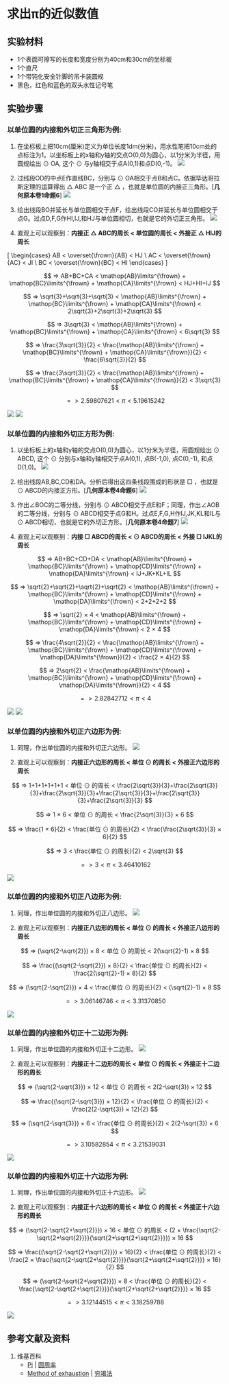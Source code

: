 # 求出π的近似数值

## 实验材料

- 1个表面可擦写的长度和宽度分别为40cm和30cm的坐标板
- 1个直尺
- 1个带钝化安全针脚的吊卡装圆规
- 黑色，红色和蓝色的双头水性记号笔

## 实验步骤

### 以单位圆的内接和外切正三角形为例:

1. 在坐标板上把10cm(厘米)定义为单位长度1dm(分米)，用水性笔把10cm处的点标注为1。以坐标板上的x轴和y轴的交点O(0,0)为圆心，以1分米为半径，用圆规绘出 ⊙ OA, 这个 ⊙ 与y轴相交于点A(0,1)和点D(0,-1)。
![](/images/欧几里得几何/三角学/圆周率/求出π的近似数值/1_1.jpg)

2. 过线段OD的中点E作直线BC，分别与 ⊙ OA相交于点B和点C。依据毕达哥拉斯定理的运算得出 △ ABC 是一个正 △ ，也就是单位圆的内接正三角形。[**几何原本卷1命题6**]
![](/images/欧几里得几何/三角学/圆周率/求出π的近似数值/1_2.jpg)

3. 绘出线段BO并延长与单位圆相交于点F，绘出线段CO并延长与单位圆相交于点G。过点D,F,G作HI,IJ,和HJ与单位圆相切，也就是它的外切正三角形。
![](/images/欧几里得几何/三角学/圆周率/求出π的近似数值/1_3.jpg)

4. 直观上可以观察到：**内接正 △ ABC的周长 < 单位圆的周长 < 外接正 △ HIJ的周长**

\[
\begin{cases}
AB < \overset{\frown}{AB} < HJ \\
AC < \overset{\frown}{AC} < JI \\
BC < \overset{\frown}{BC} < HI
\end{cases}
\]

$$ => AB+BC+CA < \mathop{AB}\limits^{\frown} + \mathop{BC}\limits^{\frown} + \mathop{CA}\limits^{\frown} < HJ+HI+IJ $$

$$ => \sqrt{3}+\sqrt{3}+\sqrt{3} < \mathop{AB}\limits^{\frown} + \mathop{BC}\limits^{\frown} + \mathop{CA}\limits^{\frown} < 2\sqrt{3}+2\sqrt{3}+2\sqrt{3} $$

$$ => 3\sqrt{3} < \mathop{AB}\limits^{\frown} + \mathop{BC}\limits^{\frown} + \mathop{CA}\limits^{\frown} < 6\sqrt{3} $$

$$ => \frac{3\sqrt{3}}{2} < \frac{\mathop{AB}\limits^{\frown} + \mathop{BC}\limits^{\frown} + \mathop{CA}\limits^{\frown}}{2} < \frac{6\sqrt{3}}{2} $$

$$ => \frac{3\sqrt{3}}{2} < \frac{\mathop{AB}\limits^{\frown} + \mathop{BC}\limits^{\frown} + \mathop{CA}\limits^{\frown}}{2} < 3\sqrt{3} $$

$$ => 2.59807621 < π < 5.19615242 $$

![](/images/欧几里得几何/三角学/圆周率/求出π的近似数值/1_4_1.jpg)
![](/images/欧几里得几何/三角学/圆周率/求出π的近似数值/1_4_2.jpg)

### 以单位圆的内接和外切正方形为例:

1. 以坐标板上的x轴和y轴的交点O(0,0)为圆心，以1分米为半径，用圆规绘出 ⊙ ABCD, 这个 ⊙ 分别与x轴和y轴相交于点A(0,1), 点B(-1,0), 点C(0,-1), 和点D(1,0)。
![](/images/欧几里得几何/三角学/圆周率/求出π的近似数值/2_1.jpg)

2. 绘出线段AB,BC,CD和DA。分析后得出这四条线段围成的形状是 □ ，也就是 ⊙ ABCD的内接正方形。[**几何原本卷4命题6**]
![](/images/欧几里得几何/三角学/圆周率/求出π的近似数值/2_2.jpg)

3. 作出∠BOC的二等分线，分别与 ⊙ ABCD相交于点E和F；同理，作出∠AOB的二等分线，分别与 ⊙ ABCD相交于点G和H。过点E,F,G,H作IJ,JK,KL和IL与 ⊙ ABCD相切，也就是它的外切正方形。[**几何原本卷4命题7**]
![](/images/欧几里得几何/三角学/圆周率/求出π的近似数值/2_3.jpg)

4. 直观上可以观察到：**内接 □ ABCD的周长 < ⊙ ABCD的周长 < 外接 □ IJKL的周长**

$$ => AB+BC+CD+DA < \mathop{AB}\limits^{\frown} + \mathop{BC}\limits^{\frown} + \mathop{CD}\limits^{\frown} + \mathop{DA}\limits^{\frown} < IJ+JK+KL+IL $$

$$ => \sqrt{2}+\sqrt{2}+\sqrt{2}+\sqrt{2} < \mathop{AB}\limits^{\frown} + \mathop{BC}\limits^{\frown} + \mathop{CD}\limits^{\frown} + \mathop{DA}\limits^{\frown} < 2+2+2+2 $$

$$ => \sqrt{2} × 4 < \mathop{AB}\limits^{\frown} + \mathop{BC}\limits^{\frown} + \mathop{CD}\limits^{\frown} + \mathop{DA}\limits^{\frown} < 2 × 4 $$

$$ => \frac{4\sqrt{2}}{2} < \frac{\mathop{AB}\limits^{\frown} + \mathop{BC}\limits^{\frown} + \mathop{CD}\limits^{\frown} + \mathop{DA}\limits^{\frown}}{2} < \frac{2 × 4}{2} $$

$$ => 2\sqrt{2} < \frac{\mathop{AB}\limits^{\frown} + \mathop{BC}\limits^{\frown} + \mathop{CD}\limits^{\frown} + \mathop{DA}\limits^{\frown}}{2} < 4 $$

$$ => 2.82842712 < π < 4 $$

![](/images/欧几里得几何/三角学/圆周率/求出π的近似数值/2_4_1.jpg)
![](/images/欧几里得几何/三角学/圆周率/求出π的近似数值/2_4_2.jpg)

### 以单位圆的内接和外切正六边形为例:

1. 同理，作出单位圆的内接和外切正六边形。
![](/images/欧几里得几何/三角学/圆周率/求出π的近似数值/3_1.jpg)

2. 直观上可以观察到：**内接正六边形的周长 < 单位 ⊙ 的周长 < 外接正六边形的周长**

$$ => 1+1+1+1+1+1 < 单位 ⊙ 的周长 < \frac{2\sqrt{3}}{3}+\frac{2\sqrt{3}}{3}+\frac{2\sqrt{3}}{3}+\frac{2\sqrt{3}}{3}+\frac{2\sqrt{3}}{3}+\frac{2\sqrt{3}}{3} $$

$$ => 1 × 6 < 单位 ⊙ 的周长 < \frac{2\sqrt{3}}{3} × 6 $$

$$ => \frac{1 × 6}{2} < \frac{单位 ⊙ 的周长}{2} < \frac{\frac{2\sqrt{3}}{3} × 6}{2} $$

$$ => 3 < \frac{单位 ⊙ 的周长}{2} < 2\sqrt{3} $$

$$ => 3 < π < 3.46410162 $$

![](/images/欧几里得几何/三角学/圆周率/求出π的近似数值/3_2.jpg)

### 以单位圆的内接和外切正八边形为例:

1. 同理，作出单位圆的内接和外切正八边形。
![](/images/欧几里得几何/三角学/圆周率/求出π的近似数值/4_1.jpg)

2. 直观上可以观察到：**内接正八边形的周长 < 单位 ⊙ 的周长 < 外接正八边形的周长**

$$ => (\sqrt{2-\sqrt{2}}) × 8 < 单位 ⊙ 的周长 < 2(\sqrt{2}-1) × 8 $$

$$ => \frac{(\sqrt{2-\sqrt{2}}) × 8}{2} < \frac{单位 ⊙ 的周长}{2} < \frac{2(\sqrt{2}-1) × 8}{2} $$

$$ => (\sqrt{2-\sqrt{2}}) × 4 < \frac{单位 ⊙ 的周长}{2} < (\sqrt{2}-1) × 8 $$

$$ => 3.06146746 < π < 3.31370850 $$

![](/images/欧几里得几何/三角学/圆周率/求出π的近似数值/4_2.jpg)

### 以单位圆的内接和外切正十二边形为例:

1. 同理，作出单位圆的内接和外切正十二边形。
![](/images/欧几里得几何/三角学/圆周率/求出π的近似数值/5_1.jpg)

2. 直观上可以观察到：**内接正十二边形的周长 < 单位 ⊙ 的周长 < 外接正十二边形的周长**

$$ => (\sqrt{2-\sqrt{3}}) × 12 < 单位 ⊙ 的周长 < 2(2-\sqrt{3}) × 12 $$

$$ => \frac{(\sqrt{2-\sqrt{3}}) × 12}{2} < \frac{单位 ⊙ 的周长}{2} < \frac{2(2-\sqrt{3}) × 12}{2} $$

$$ => (\sqrt{2-\sqrt{3}}) × 6 < \frac{单位 ⊙ 的周长}{2} < 2(2-\sqrt{3}) × 6 $$

$$ => 3.10582854 < π < 3.21539031 $$

![](/images/欧几里得几何/三角学/圆周率/求出π的近似数值/5_2.jpg)

### 以单位圆的内接和外切正十六边形为例:

1. 同理，作出单位圆的内接和外切正十六边形。
![](/images/欧几里得几何/三角学/圆周率/求出π的近似数值/6_1.jpg)

2. 直观上可以观察到：**内接正十六边形的周长 < 单位 ⊙ 的周长 < 外接正十六边形的周长**

$$ => (\sqrt{2-\sqrt{2+\sqrt{2}}}) × 16 < 单位 ⊙ 的周长 < (2 × \frac{\sqrt{2-\sqrt{2+\sqrt{2}}}}{\sqrt{2+\sqrt{2+\sqrt{2}}}}) × 16 $$

$$ => \frac{(\sqrt{2-\sqrt{2+\sqrt{2}}}) × 16}{2} < \frac{单位 ⊙ 的周长}{2} < \frac{2 × \frac{\sqrt{2-\sqrt{2+\sqrt{2}}}}{\sqrt{2+\sqrt{2+\sqrt{2}}}} × 16}{2} $$

$$ => (\sqrt{2-\sqrt{2+\sqrt{2}}}) × 8 < \frac{单位 ⊙ 的周长}{2} < \frac{\sqrt{2-\sqrt{2+\sqrt{2}}}}{\sqrt{2+\sqrt{2+\sqrt{2}}}} × 16 $$

$$ => 3.12144515 < π < 3.18259788 $$

![](/images/欧几里得几何/三角学/圆周率/求出π的近似数值/6_2.jpg)

## 参考文献及资料

1. 维基百科
	- [Pi](https://en.wikipedia.org/wiki/Pi) | [圆周率](https://zh.wikipedia.org/wiki/%E5%9C%93%E5%91%A8%E7%8E%87) 
	- [Method of exhaustion](https://en.wikipedia.org/wiki/Method_of_exhaustion) | [穷竭法](https://zh.wikipedia.org/wiki/穷竭法) 	
